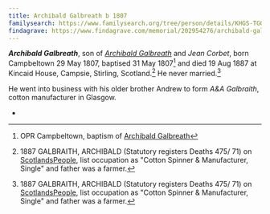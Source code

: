 ```yaml
---
title: Archibald Galbreath b 1807
familysearch: https://www.familysearch.org/tree/person/details/KHGS-TGQ
findagrave: https://www.findagrave.com/memorial/202954276/archibald-galbraith
---
```

***Archibald Galbreath***, son of *[Archibald Galbreath](galbreath-archibald-1760.md)* and *Jean Corbet*, born Campbeltown 29 May 1807, baptised 31 May 1807[^birth] and died 19 Aug 1887 at Kincaid House, Campsie, Stirling, Scotland.[^death]  He never married.[^death]

He went into business with his older brother Andrew to form _A&A Galbraith_, cotton manufacturer in Glasgow.

[^birth]: OPR Campbeltown, baptism of [Archibald Galbreath](/sources/opr-campbeltown-births.md#1807-05-31-archibald-galbreath)

[^death]: 1887 GALBRAITH, ARCHIBALD (Statutory registers Deaths 475/ 71) on [ScotlandsPeople](https://www.scotlandspeople.gov.uk/view-image/nrs_stat_deaths/2882425), list occupation as "Cotton Spinner & Manufacturer, Single" and father was a farmer.

- 
